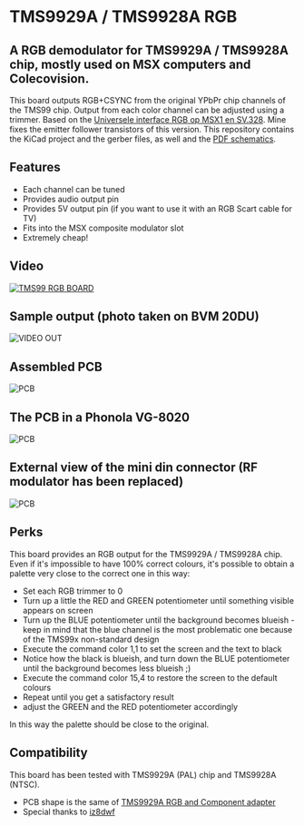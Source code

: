 # TMS9929A / TMS9928A RGB
## A RGB demodulator for TMS9929A / TMS9928A chip, mostly used on MSX computers and Colecovision. 

This board outputs RGB+CSYNC from the original YPbPr chip channels of the TMS99 chip. 
Output from each color channel can be adjusted using a trimmer. 
Based on the [Universele interface RGB op MSX1 en SV.328](http://www.msxarchive.nl/pub/msx/mirrors/hanso/hwdoityourself/rgbmsx1.pdf). Mine fixes the emitter follower transistors of this version.
This repository contains the KiCad project and the gerber files, as well and the [PDF schematics](https://github.com/elder0010/msx_rgb/blob/main/TMS9929_RGB_Adapter.pdf).

## Features
- Each channel can be tuned
- Provides audio output pin
- Provides 5V output pin (if you want to use it with an RGB Scart cable for TV)
- Fits into the MSX composite modulator slot
- Extremely cheap!

## Video
[![TMS99 RGB BOARD](https://img.youtube.com/vi/eCPy9jgGLzQ/0.jpg)](https://www.youtube.com/watch?v=eCPy9jgGLzQ)

## Sample output (photo taken on BVM 20DU)
![VIDEO OUT](https://raw.githubusercontent.com/elder0010/msx_rgb/main/images/msx.jpg)

## Assembled PCB
![PCB](https://github.com/elder0010/msx_rgb/blob/main/images/1.jpg)

## The PCB in a Phonola VG-8020
![PCB](https://github.com/elder0010/msx_rgb/blob/main/images/2.jpg)

## External view of the mini din connector (RF modulator has been replaced)
![PCB](https://github.com/elder0010/msx_rgb/blob/main/images/3.jpg)

## Perks
This board provides an RGB output for the TMS9929A / TMS9928A chip.
Even if it's impossible to have 100% correct colours, it's possible to obtain a palette very close to the correct one in this way:
- Set each RGB trimmer to 0
- Turn up a little the RED and GREEN potentiometer until something visible appears on screen
- Turn up the BLUE potentiometer until the background becomes blueish - keep in mind that the blue channel is the most problematic one because of the TMS99x non-standard design
- Execute the command color 1,1 to set the screen and the text to black
- Notice how the black is blueish, and turn down the BLUE potentiometer until the background becomes less blueish ;)
- Execute the command color 15,4 to restore the screen to the default colours
- Repeat until you get a satisfactory result
- adjust the GREEN and the RED potentiometer accordingly 

In this way the palette should be close to the original.

## Compatibility
This board has been tested with TMS9929A (PAL) chip and TMS9928A (NTSC).

- PCB shape is the same of [TMS9929A RGB and Component adapter](https://hackaday.io/project/13056-tms9929a-rgb-and-component-adapter)
- Special thanks to [iz8dwf](https://www.youtube.com/iz8dwf)
